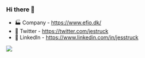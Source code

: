 ### Hi there 👋
- 🏭 Company - https://www.efio.dk/
- 🐥 Twitter - https://twitter.com/jestruck
- 🐥 LinkedIn - https://www.linkedin.com/in/jesstruck

![](https://github-readme-stats.vercel.app/api?username=jesstruck&show_icons=true)

